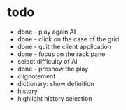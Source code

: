 # todo
- done - play again AI
- done - click on the case of the grid
- done - quit the client application
- done - focus on the rack pane
- select difficulty of AI
- done - preshow the play
- clignotement
- dictionary: show definition
- history
- highlight history selection